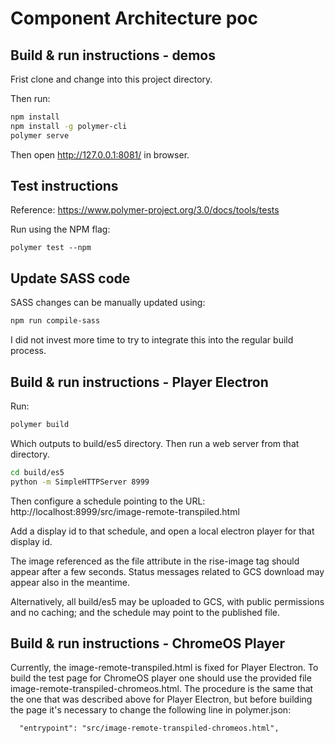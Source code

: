 # Component Architecture poc

## Build & run instructions - demos

Frist clone and change into this project directory.

Then run:

```bash
npm install
npm install -g polymer-cli
polymer serve
```

Then open http://127.0.0.1:8081/ in browser.

## Test instructions

Reference: https://www.polymer-project.org/3.0/docs/tools/tests

Run using the NPM flag:

```
polymer test --npm
```

## Update SASS code

SASS changes can be manually updated using:

```bash
npm run compile-sass
```

I did not invest more time to try to integrate this into the regular build
process.

## Build & run instructions - Player Electron

Run:

```bash
polymer build
```

Which outputs to build/es5 directory. Then run a web server from that directory.

```bash
cd build/es5
python -m SimpleHTTPServer 8999
```

Then configure a schedule pointing to the URL:
http://localhost:8999/src/image-remote-transpiled.html

Add a display id to that schedule, and open a local electron player for that
display id.

The image referenced as the file attribute in the rise-image tag should appear
after a few seconds. Status messages related to GCS download may appear also
in the meantime.

Alternatively, all build/es5 may be uploaded to GCS, with public permissions
and no caching; and the schedule may point to the published file.

## Build & run instructions - ChromeOS Player

Currently, the image-remote-transpiled.html is fixed for Player Electron.
To build the test page for ChromeOS player one should use the provided file
image-remote-transpiled-chromeos.html. The procedure is the same that the
one that was described above for Player Electron, but before building the page
it's necessary to change the following line in polymer.json:

```
  "entrypoint": "src/image-remote-transpiled-chromeos.html",
```
